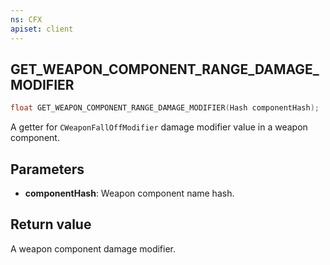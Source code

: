 ```yaml
---
ns: CFX
apiset: client
---
```

## GET_WEAPON_COMPONENT_RANGE_DAMAGE_MODIFIER

```c
float GET_WEAPON_COMPONENT_RANGE_DAMAGE_MODIFIER(Hash componentHash);
```

A getter for `CWeaponFallOffModifier` damage modifier value in a weapon component.

## Parameters
* **componentHash**: Weapon component name hash.

## Return value
A weapon component damage modifier.
